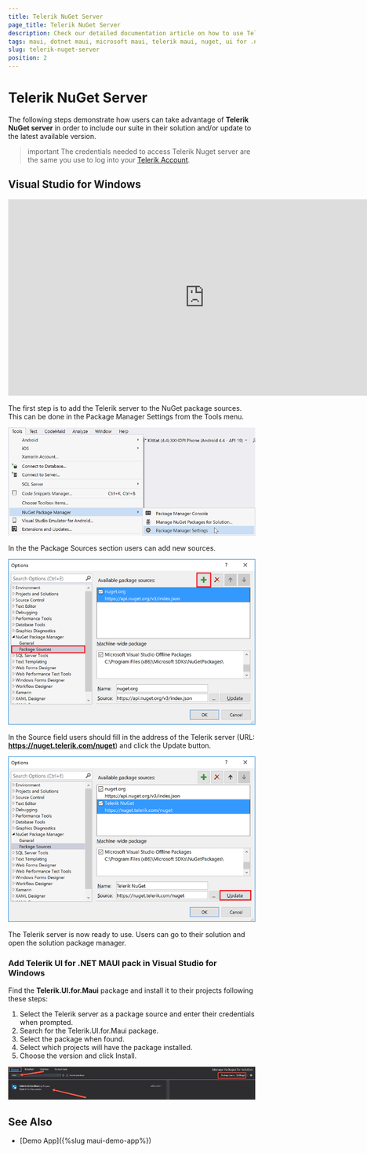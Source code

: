 ```yaml
---
title: Telerik NuGet Server
page_title: Telerik NuGet Server
description: Check our detailed documentation article on how to use Telerik UI for .NET MAUI NuGet package.
tags: maui, dotnet maui, microsoft maui, telerik maui, nuget, ui for .net maui
slug: telerik-nuget-server
position: 2
---
```


# Telerik NuGet Server

The following steps demonstrate how users can take advantage of **Telerik NuGet server** in order to include our suite in their solution and/or update to the latest available version.

>important The credentials needed to access Telerik Nuget server are the same you use to log into your [Telerik Account](https://www.telerik.com/account).

## Visual Studio for Windows

<iframe width="800" height="400" src="https://www.youtube.com/embed/c3m_BLMXNDk" frameborder="0" allow="accelerometer; autoplay; encrypted-media; gyroscope; picture-in-picture" allowfullscreen></iframe>

The first step is to add the Telerik server to the NuGet package sources. This can be done in the Package Manager Settings from the Tools menu.

![](images/nuget-vs-pm-settings.png)

In the the Package Sources section users can add new sources.

![](images/nuget-vs-add-source.png)

In the Source field users should fill in the address of the Telerik server (URL: **https://nuget.telerik.com/nuget**) and click the Update button.

![](images/nuget-vs-telerik-server.png)

The Telerik server is now ready to use. Users can go to their solution and open the solution package manager.

### Add Telerik UI for .NET MAUI pack in Visual Studio for Windows

Find the **Telerik.UI.for.Maui** package and install it to their projects following these steps:

1. Select the Telerik server as a package source and enter their credentials when prompted.
1. Search for the Telerik.UI.for.Maui package.
1. Select the package when found.
1. Select which projects will have the package installed.
1. Choose the version and click Install.

![](images/maui-nuget.png)

## See Also

- [Demo App]({%slug maui-demo-app%})
